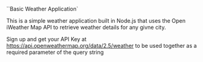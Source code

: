 ``Basic Weather Application`

This is a simple weather application built in Node.js that uses the Open iWeather Map API to retrieve weather details for any givne city.

Sign up and get your API Key at https://api.openweathermap.org/data/2.5/weather to be used together as a required parameter of the query string
